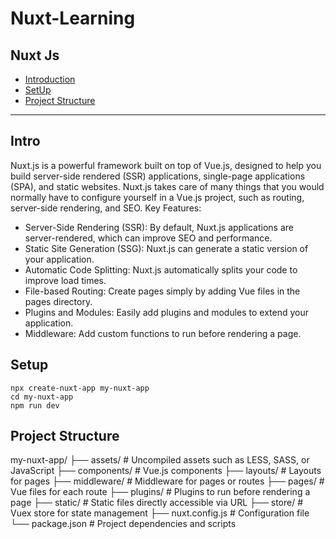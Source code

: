 # Nuxt-Learning
Nuxt Js 
---
- [Introduction](#intro)
- [SetUp](#setup)
- [Project Structure](#project-structure)
---
## Intro
Nuxt.js is a powerful framework built on top of Vue.js, designed to help you build server-side rendered (SSR) applications, single-page applications (SPA), and static websites. Nuxt.js takes care of many things that you would normally have to configure yourself in a Vue.js project, such as routing, server-side rendering, and SEO.
Key Features:
- Server-Side Rendering (SSR): By default, Nuxt.js applications are server-rendered, which can improve SEO and performance.
- Static Site Generation (SSG): Nuxt.js can generate a static version of your application.
- Automatic Code Splitting: Nuxt.js automatically splits your code to improve load times.
- File-based Routing: Create pages simply by adding Vue files in the pages directory.
- Plugins and Modules: Easily add plugins and modules to extend your application.
- Middleware: Add custom functions to run before rendering a page.
## Setup
```
npx create-nuxt-app my-nuxt-app
cd my-nuxt-app
npm run dev
```
## Project Structure
my-nuxt-app/
├── assets/            # Uncompiled assets such as LESS, SASS, or JavaScript
├── components/        # Vue.js components
├── layouts/           # Layouts for pages
├── middleware/        # Middleware for pages or routes
├── pages/             # Vue files for each route
├── plugins/           # Plugins to run before rendering a page
├── static/            # Static files directly accessible via URL
├── store/             # Vuex store for state management
├── nuxt.config.js     # Configuration file
└── package.json       # Project dependencies and scripts
